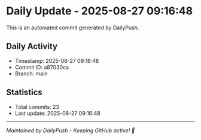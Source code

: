 # Daily Update - 2025-08-27 09:16:48

This is an automated commit generated by DailyPush.

## Daily Activity
- Timestamp: 2025-08-27 09:16:48
- Commit ID: a87030ca
- Branch: main

## Statistics
- Total commits: 23
- Last update: 2025-08-27 09:16:48

---
*Maintained by DailyPush - Keeping GitHub active! 🚀*
